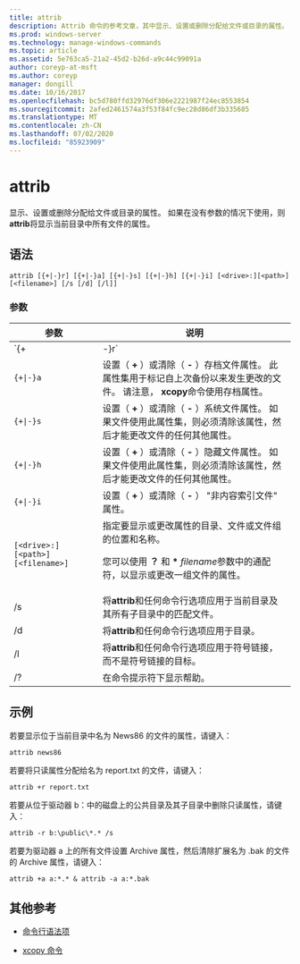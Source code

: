 ```yaml
---
title: attrib
description: Attrib 命令的参考文章，其中显示、设置或删除分配给文件或目录的属性。
ms.prod: windows-server
ms.technology: manage-windows-commands
ms.topic: article
ms.assetid: 5e763ca5-21a2-45d2-b26d-a9c44c99091a
author: coreyp-at-msft
ms.author: coreyp
manager: dongill
ms.date: 10/16/2017
ms.openlocfilehash: bc5d780ffd32976df306e2221987f24ec8553854
ms.sourcegitcommit: 2afed2461574a3f53f84fc9ec28d86df3b335685
ms.translationtype: MT
ms.contentlocale: zh-CN
ms.lasthandoff: 07/02/2020
ms.locfileid: "85923909"
---
```

# <a name="attrib"></a>attrib

显示、设置或删除分配给文件或目录的属性。 如果在没有参数的情况下使用，则**attrib**将显示当前目录中所有文件的属性。

## <a name="syntax"></a>语法

```
attrib [{+|-}r] [{+|-}a] [{+|-}s] [{+|-}h] [{+|-}i] [<drive>:][<path>][<filename>] [/s [/d] [/l]]
```

### <a name="parameters"></a>参数

| 参数 | 说明 |
| --------- | ----------- |
| `{+|-}r` | 设置（ **+** ）或清除（ **-** ）只读文件属性。 |
| `{+\|-}a` | 设置（ **+** ）或清除（ **-** ）存档文件属性。 此属性集用于标记自上次备份以来发生更改的文件。 请注意， **xcopy**命令使用存档属性。 |
| `{+\|-}s` | 设置（ **+** ）或清除（ **-** ）系统文件属性。 如果文件使用此属性集，则必须清除该属性，然后才能更改文件的任何其他属性。 |
| `{+\|-}h` | 设置（ **+** ）或清除（ **-** ）隐藏文件属性。 如果文件使用此属性集，则必须清除该属性，然后才能更改文件的任何其他属性。 |
| `{+\|-}i` | 设置（ **+** ）或清除（ **-** ） "非内容索引文件" 属性。 |
| `[<drive>:][<path>][<filename>]` | 指定要显示或更改属性的目录、文件或文件组的位置和名称。<p>您可以使用 **？** 和 **&#42;** *filename*参数中的通配符，以显示或更改一组文件的属性。 |
| /s | 将**attrib**和任何命令行选项应用于当前目录及其所有子目录中的匹配文件。 |
| /d | 将**attrib**和任何命令行选项应用于目录。 |
| /l | 将**attrib**和任何命令行选项应用于符号链接，而不是符号链接的目标。 |
| /? | 在命令提示符下显示帮助。 |

## <a name="examples"></a>示例

若要显示位于当前目录中名为 News86 的文件的属性，请键入：

```
attrib news86
```

若要将只读属性分配给名为 report.txt 的文件，请键入：

```
attrib +r report.txt
```

若要从位于驱动器 b：中的磁盘上的公共目录及其子目录中删除只读属性，请键入：

```
attrib -r b:\public\*.* /s
```

若要为驱动器 a 上的所有文件设置 Archive 属性，然后清除扩展名为 .bak 的文件的 Archive 属性，请键入：

```
attrib +a a:*.* & attrib -a a:*.bak
```

## <a name="additional-references"></a>其他参考

- [命令行语法项](command-line-syntax-key.md)

- [xcopy 命令](xcopy.md)
